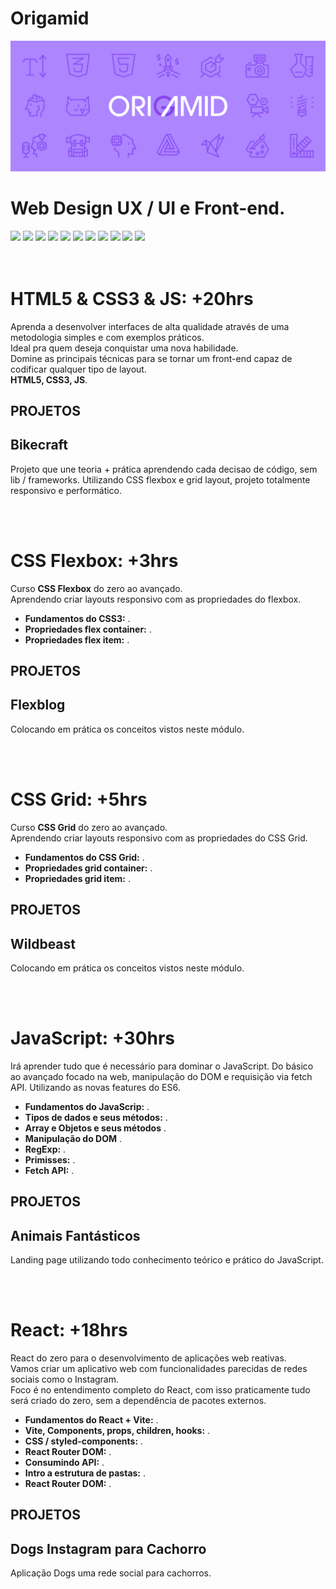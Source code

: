 # Origamid

![logo Origamid](logo.jpg)

# Web Design UX / UI e Front-end.

<div>
  <img src="https://img.shields.io/badge/Figma-000000?style=for-the-badge&logo=figma&logoColor=ffffff" />
  <img src="https://img.shields.io/badge/VS%20Code-000000.svg?style=for-the-badge&logo=visual-studio-code&logoColor=ffffff" />
  <img src="https://img.shields.io/badge/HTML5-000000?style=for-the-badge&logo=html5&logoColor=ffffff" />
  <img src="https://img.shields.io/badge/CSS3-000000?style=for-the-badge&logo=css3&logoColor=ffffff" />
  <img src="https://img.shields.io/badge/sass-000000?style=for-the-badge&logo=sass&logoColor=ffffff" />
  <img src="https://img.shields.io/badge/JavaScript-000000?style=for-the-badge&logo=javascript&logoColor=ffffff" />
  <img src="https://img.shields.io/badge/Git-000000?style=for-the-badge&logo=git&logoColor=ffffff" />
  <img src="https://img.shields.io/badge/Github-000000?style=for-the-badge&logo=github&logoColor=ffffff" />
  <img src="https://img.shields.io/badge/WordPress-000000?style=for-the-badge&logo=Wordpress&logoColor=ffffff" />
  <img src="https://img.shields.io/badge/React-000000?style=for-the-badge&logo=react&logoColor=ffffff" />
  <img src="https://img.shields.io/badge/Next.JS-000000?style=for-the-badge&logo=nextdotjs&logoColor=ffffff" />
  <!-- <img src="https://img.shields.io/badge/TailwindCSS-000000?style=for-the-badge&logo=tailwindcss&logoColor=ffffff" /> -->
<div>
<br /> <br />

# HTML5 & CSS3 & JS: +20hrs

  <p>
    Aprenda a desenvolver interfaces de alta qualidade através de uma metodologia simples e com exemplos práticos. <br />
    Ideal pra quem deseja conquistar uma nova habilidade. <br />
    Domine as principais técnicas para se tornar um front-end capaz de codificar qualquer tipo de layout. <br />
    <b>HTML5, CSS3, JS</b>.
  </p>

## PROJETOS

## Bikecraft

  <p>
    Projeto que une teoria + prática aprendendo cada decisao de código, sem lib / frameworks. Utilizando CSS flexbox e grid layout, projeto totalmente responsivo e performático.<br />
  </p>
  <br /> <br />

# CSS Flexbox: +3hrs

<p>
  Curso <b>CSS Flexbox</b> do zero ao avançado. <br />
  Aprendendo criar layouts responsivo com as propriedades do flexbox. <br />

- **Fundamentos do CSS3:** .<br />
- **Propriedades flex container:** .<br />
- **Propriedades flex item:** .<br />
</p>

## PROJETOS

## Flexblog

<p>
  Colocando em prática os conceitos vistos neste módulo. <br />
</p>
<br /> <br />

# CSS Grid: +5hrs

<p>
  Curso <b>CSS Grid</b> do zero ao avançado. <br />
  Aprendendo criar layouts responsivo com as propriedades do CSS Grid. <br />

- **Fundamentos do CSS Grid:** .<br />
- **Propriedades grid container:** .<br />
- **Propriedades grid item:** .<br />
</p>

## PROJETOS

## Wildbeast

<p>
  Colocando em prática os conceitos vistos neste módulo. <br />
</p>
<br /> <br />

# JavaScript: +30hrs

<p>
  Irá aprender tudo que é necessário para dominar o JavaScript. Do básico ao avançado focado na web, manipulação do DOM e requisição via fetch API. Utilizando as novas features do ES6. <br />

- **Fundamentos do JavaScrip:** .<br />
- **Tipos de dados e seus métodos:** .<br />
- **Array e Objetos e seus métodos** .<br />
- **Manipulação do DOM** .<br />
- **RegExp:** .<br />
- **Primisses:** .<br />
- **Fetch API:** .<br />
</p>

## PROJETOS

## Animais Fantásticos

<p>
  Landing page utilizando todo conhecimento teórico e prático do JavaScript. <br />
</p>
<br /> <br />

# React: +18hrs

<p>
  React do zero para o desenvolvimento de aplicações web reativas. <br />
  Vamos criar um aplicativo web com funcionalidades parecidas de redes sociais como o Instagram. <br />
  Foco é no entendimento completo do React, com isso praticamente tudo será criado do zero, sem a dependência de pacotes externos. <br />

- **Fundamentos do React + Vite:** .<br />
- **Vite, Components, props, children, hooks:** .<br />
- **CSS / styled-components:** .<br />
- **React Router DOM:** .<br />
- **Consumindo API:** .<br />
- **Intro a estrutura de pastas:** .<br />
- **React Router DOM:** .<br />
</p>

## PROJETOS

## Dogs Instagram para Cachorro

<p>
  Aplicação Dogs uma rede social para cachorros. <br />
</p>
<br /> <br />
